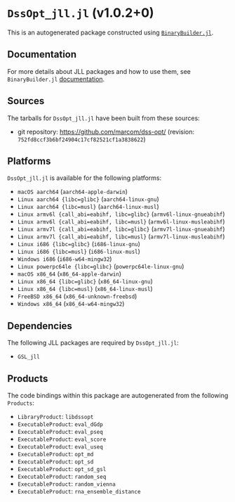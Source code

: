 # `DssOpt_jll.jl` (v1.0.2+0)

This is an autogenerated package constructed using [`BinaryBuilder.jl`](https://github.com/JuliaPackaging/BinaryBuilder.jl).

## Documentation

For more details about JLL packages and how to use them, see `BinaryBuilder.jl` [documentation](https://docs.binarybuilder.org/stable/jll/).

## Sources

The tarballs for `DssOpt_jll.jl` have been built from these sources:

* git repository: https://github.com/marcom/dss-opt/ (revision: `752fd8ccf3b6bf24904c17cf82521cf1a3838622`)

## Platforms

`DssOpt_jll.jl` is available for the following platforms:

* `macOS aarch64` (`aarch64-apple-darwin`)
* `Linux aarch64 {libc=glibc}` (`aarch64-linux-gnu`)
* `Linux aarch64 {libc=musl}` (`aarch64-linux-musl`)
* `Linux armv6l {call_abi=eabihf, libc=glibc}` (`armv6l-linux-gnueabihf`)
* `Linux armv6l {call_abi=eabihf, libc=musl}` (`armv6l-linux-musleabihf`)
* `Linux armv7l {call_abi=eabihf, libc=glibc}` (`armv7l-linux-gnueabihf`)
* `Linux armv7l {call_abi=eabihf, libc=musl}` (`armv7l-linux-musleabihf`)
* `Linux i686 {libc=glibc}` (`i686-linux-gnu`)
* `Linux i686 {libc=musl}` (`i686-linux-musl`)
* `Windows i686` (`i686-w64-mingw32`)
* `Linux powerpc64le {libc=glibc}` (`powerpc64le-linux-gnu`)
* `macOS x86_64` (`x86_64-apple-darwin`)
* `Linux x86_64 {libc=glibc}` (`x86_64-linux-gnu`)
* `Linux x86_64 {libc=musl}` (`x86_64-linux-musl`)
* `FreeBSD x86_64` (`x86_64-unknown-freebsd`)
* `Windows x86_64` (`x86_64-w64-mingw32`)

## Dependencies

The following JLL packages are required by `DssOpt_jll.jl`:

* `GSL_jll`

## Products

The code bindings within this package are autogenerated from the following `Products`:

* `LibraryProduct`: `libdssopt`
* `ExecutableProduct`: `eval_dGdp`
* `ExecutableProduct`: `eval_pseq`
* `ExecutableProduct`: `eval_score`
* `ExecutableProduct`: `eval_useq`
* `ExecutableProduct`: `opt_md`
* `ExecutableProduct`: `opt_sd`
* `ExecutableProduct`: `opt_sd_gsl`
* `ExecutableProduct`: `random_seq`
* `ExecutableProduct`: `random_vienna`
* `ExecutableProduct`: `rna_ensemble_distance`
